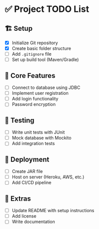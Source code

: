 # ✅ Project TODO List

## 🏗️ Setup
- [x] Initialize Git repository
- [x] Create basic folder structure
- [ ] Add `.gitignore` file
- [ ] Set up build tool (Maven/Gradle)

## 🧠 Core Features
- [ ] Connect to database using JDBC
- [ ] Implement user registration
- [ ] Add login functionality
- [ ] Password encryption

## 🧪 Testing
- [ ] Write unit tests with JUnit
- [ ] Mock database with Mockito
- [ ] Add integration tests

## 🚀 Deployment
- [ ] Create JAR file
- [ ] Host on server (Heroku, AWS, etc.)
- [ ] Add CI/CD pipeline

## 🧹 Extras
- [ ] Update README with setup instructions
- [ ] Add license
- [ ] Write documentation
